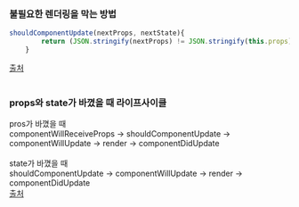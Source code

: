### 불필요한 렌더링을 막는 방법
```javascript
shouldComponentUpdate(nextProps, nextState){
    	return (JSON.stringify(nextProps) != JSON.stringify(this.props));
    } 
```
[출처](https://velopert.com/1015https://velopert.com/1015)<br>
<br>

### props와 state가 바꼈을 때 라이프사이클
pros가 바꼈을 때 <br>
componentWillReceiveProps -> shouldComponentUpdate -> componentWillUpdate -> render -> componentDidUpdate <br>
<br>
state가 바꼈을 때 <br>
shouldComponentUpdate -> componentWillUpdate -> render -> componentDidUpdate<br>
[출처](https://velopert.com/1130)
